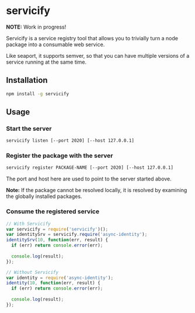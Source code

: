 # servicify

**NOTE:** Work in progress!

Servicify is a service registry tool that allows you to trivially turn a node package into a consumable web service.

Like seaport, it supports semver, so that you can have multiple versions of a service running at the same time.

## Installation

```bash
npm install -g servicify
```

## Usage

### Start the server
```bash
servicify listen [--port 2020] [--host 127.0.0.1]
```

### Register the package with the server

```bash
servicify register PACKAGE-NAME [--port 2020] [--host 127.0.0.1]
```
The port and host here are used to point to the server started above.

**Note:** If the package cannot be resolved locally, it is resolved by examining the globally installed packages.

### Consume the registered service

```js
// With Servicify
var servicify = require('servicify')();
var identitySrv = servicify.require('async-identity');
identitySrv(10, function(err, result) {
  if (err) return console.error(err); 
  
  console.log(result);
});

// Without Servicify
var identity = require('async-identity');
identity(10, function(err, result) {
  if (err) return console.error(err); 
  
  console.log(result);
});
```



